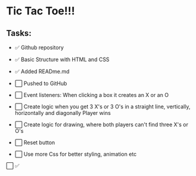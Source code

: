 # Tic Tac Toe!!!


## Tasks:

- ✅ Github repository
- ✅ Basic Structure with HTML and CSS
- ✅ Added READme.md
- ⬜️ Pushed to GitHub

- ⬜️ Event listeners: When clicking a box it creates an X or an O


- ⬜️ Create logic when you get 3 X's or 3 O's in a straight line, vertically, horizontally and diagonally Player wins
- ⬜️ Create logic for drawing, where both players can't find three X's or O's
- ⬜️ Reset button
- ⬜️ Use more Css for better styling, animation etc



⬜️
✅
